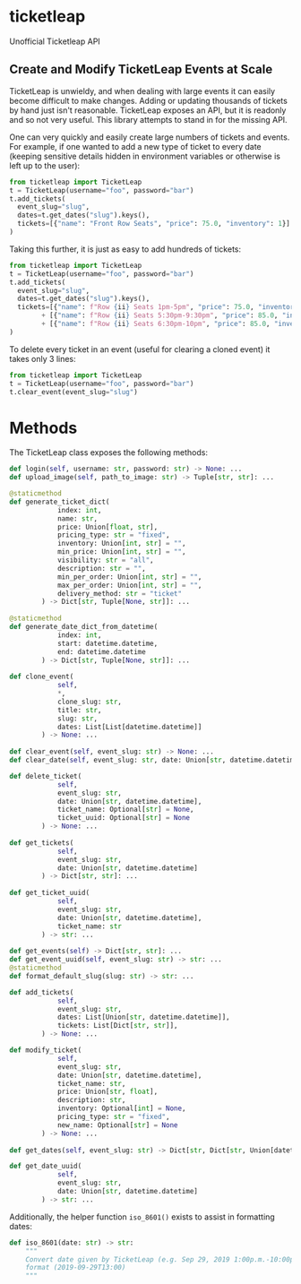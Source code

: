 # ticketleap
Unofficial Ticketleap API

## Create and Modify TicketLeap Events at Scale
TicketLeap is unwieldy, and when dealing with large events it can easily become difficult to make changes.
Adding or updating thousands of tickets by hand just isn't reasonable. TicketLeap exposes an API, but it is readonly and so not very useful. 
This library attempts to stand in for the missing API.

One can very quickly and easily create large numbers of tickets and events. For example,
if one wanted to add a new type of ticket to every date (keeping sensitive details hidden in environment variables or otherwise is left up to the user):
```python
from ticketleap import TicketLeap
t = TicketLeap(username="foo", password="bar")
t.add_tickets(
  event_slug="slug",
  dates=t.get_dates("slug").keys(),
  tickets=[{"name": "Front Row Seats", "price": 75.0, "inventory": 1}]
)
```
Taking this further, it is just as easy to add hundreds of tickets:
```python
from ticketleap import TicketLeap
t = TicketLeap(username="foo", password="bar")
t.add_tickets(
  event_slug="slug",
  dates=t.get_dates("slug").keys(),
  tickets=[{"name": f"Row {ii} Seats 1pm-5pm", "price": 75.0, "inventory": 1} for ii in range(1, 101)]
        + [{"name": f"Row {ii} Seats 5:30pm-9:30pm", "price": 85.0, "inventory": 1} for ii in range(1, 101)]
        + [{"name": f"Row {ii} Seats 6:30pm-10pm", "price": 85.0, "inventory": 1} for ii in range(1, 101)]
)
```

To delete every ticket in an event (useful for clearing a cloned event) it takes only 3 lines:
```python
from ticketleap import TicketLeap
t = TicketLeap(username="foo", password="bar")
t.clear_event(event_slug="slug")
```

# Methods
The TicketLeap class exposes the following methods: 
```python
def login(self, username: str, password: str) -> None: ...
def upload_image(self, path_to_image: str) -> Tuple[str, str]: ...

@staticmethod
def generate_ticket_dict(
            index: int,
            name: str,
            price: Union[float, str],
            pricing_type: str = "fixed",
            inventory: Union[int, str] = "",
            min_price: Union[int, str] = "",
            visibility: str = "all",
            description: str = "",
            min_per_order: Union[int, str] = "",
            max_per_order: Union[int, str] = "",
            delivery_method: str = "ticket"
        ) -> Dict[str, Tuple[None, str]]: ...
        
@staticmethod
def generate_date_dict_from_datetime(
            index: int,
            start: datetime.datetime,
            end: datetime.datetime
        ) -> Dict[str, Tuple[None, str]]: ...
        
def clone_event(
            self,
            *,
            clone_slug: str,
            title: str,
            slug: str,
            dates: List[List[datetime.datetime]]
        ) -> None: ...
        
def clear_event(self, event_slug: str) -> None: ...
def clear_date(self, event_slug: str, date: Union[str, datetime.datetime]) -> None: ...

def delete_ticket(
            self,
            event_slug: str,
            date: Union[str, datetime.datetime],
            ticket_name: Optional[str] = None,
            ticket_uuid: Optional[str] = None
        ) -> None: ...
        
def get_tickets(
            self,
            event_slug: str,
            date: Union[str, datetime.datetime]
        ) -> Dict[str, str]: ...
        
def get_ticket_uuid(
            self,
            event_slug: str,
            date: Union[str, datetime.datetime],
            ticket_name: str
        ) -> str: ...
        
def get_events(self) -> Dict[str, str]: ...
def get_event_uuid(self, event_slug: str) -> str: ...
@staticmethod
def format_default_slug(slug: str) -> str: ...

def add_tickets(
            self,
            event_slug: str,
            dates: List[Union[str, datetime.datetime]],
            tickets: List[Dict[str, str]],
        ) -> None: ...

def modify_ticket(
            self,
            event_slug: str,
            date: Union[str, datetime.datetime],
            ticket_name: str,
            price: Union[str, float],
            description: str,
            inventory: Optional[int] = None,
            pricing_type: str = "fixed",
            new_name: Optional[str] = None
        ) -> None: ...
        
def get_dates(self, event_slug: str) -> Dict[str, Dict[str, Union[datetime.datetime, str]]]: ...

def get_date_uuid(
            self,
            event_slug: str,
            date: Union[str, datetime.datetime]
        ) -> str: ...
```
Additionally, the helper function `iso_8601()` exists to assist in formatting dates:
```python
def iso_8601(date: str) -> str:
    """
    Convert date given by TicketLeap (e.g. Sep 29, 2019 1:00p.m.-10:00p.m.) into ISO 8601
    format (2019-09-29T13:00)
    """
```


